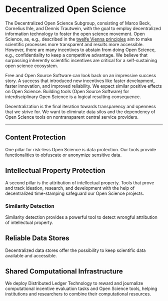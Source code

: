 # Decentralized Open Science

The Decentralized Open Science Subgroup, consisting of Marco Beck, Cornelius Ihle, and Dennis Trautwein, with the goal to employ decentralized information technology to foster the open science movement.
Open Science, as, e.g., described in the [twelfe Vienna principles](https://viennaprinciples.org/) aim to make scientific processes more transparent and results more accessible.
However, there are many incentives to abstain from doing Open Science, e.g., confidentiality to keep a competitive advantage.
We believe that surpassing inherently scientific incentives are critical for a self-sustaining open science ecosystem.

Free and Open Source Software can look back on an impressive success story.
A success that introduced new incentives like faster development, faster innovation, and improved reliability.
We expect similar positive effects on Open Science.
Building tools (Open Source Software) for interdisciplinary Open Science is a logical resulting consequence.

Decentralization is the final iteration towards transparency and openness that we strive for.
We want to eliminate data silos and the dependency of Open Science tools on nontransparent central service providers.

---

## Content Protection
One pillar for risk-less Open Science is data protection. 
Our tools provide functionalities to obfuscate or anonymize sensitive data.

## Intellectual Property Protection
A second pillar is the attribution of intellectual property.
Tools that prove and track ideation, research, and development with the help of decentralized time-stamping safeguard our Open Science projects.

### Similarity Detection
Similarity detection provides a powerful tool to detect wrongful attribution of intellectual property.

## Reliable Data Stores
Decentralized data stores offer the possibility to keep scientific data available and accessible.

## Shared Computational Infrastructure
We deploy Distributed Ledger Technology to reward and journalize computational incentive evaluation tasks and Open Science tools, helping institutions and researchers to combine their computational resources.



